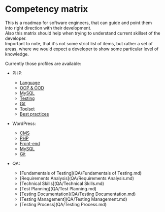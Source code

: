 # Competency matrix 

 
This is a roadmap for software engineers, that can guide and point them into right direction with their development.  
Also this matrix should help when trying to understand current skillset of the developer.    
Important to note, that it's not some strict list of items, but rather a set of areas, where we would expect a developer to show some particular level of knowledge.


Currently those profiles are available:
* PHP:
  * [Language](PHP/Language.md)
  * [OOP & OOD](PHP/OOP&OOD.md)
  * [MySQL](PHP/MySQL.md)
  * [Testing](PHP/Testing.md)
  * [Git](PHP/Git.md)
  * [Toolset](PHP/Toolset.md)
  * [Best practices](PHP/BestPractices.md)
  
* WordPress:
  * [CMS](WordPress/CMS.md)
  * [PHP](WordPress/PHP.md)
  * [Front-end](WordPress/Front-end.md)
  * [MySQL](WordPress/MySQL.md)
  * [Git](WordPress/Git.md)
  
* QA:
  * [Fundamentals of Testing](QA/Fundamentals of Testing.md)
  * [Requirements Analysis](QA/Requirements Analysis.md)
  * [Technical Skills](QA/Technical Skills.md)
  * [Test Planning](QA/Test Planning.md)
  * [Testing Documentation](QA/Testing Documentation.md)
  * [Testing Management](QA/Testing Management.md)
  * [Testing Process](QA/Testing Process.md)


